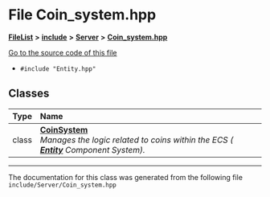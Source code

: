 

# File Coin\_system.hpp



[**FileList**](files.md) **>** [**include**](dir_d44c64559bbebec7f509842c48db8b23.md) **>** [**Server**](dir_17f455aea618a06e8886390757d4c564.md) **>** [**Coin\_system.hpp**](Coin__system_8hpp.md)

[Go to the source code of this file](Coin__system_8hpp_source.md)



* `#include "Entity.hpp"`















## Classes

| Type | Name |
| ---: | :--- |
| class | [**CoinSystem**](classCoinSystem.md) <br>_Manages the logic related to coins within the ECS (_ [_**Entity**_](classEntity.md) _Component System)._ |



















































------------------------------
The documentation for this class was generated from the following file `include/Server/Coin_system.hpp`

